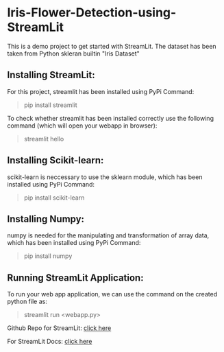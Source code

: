 # Iris-Flower-Detection-using-StreamLit
This is a demo project to get started with StreamLit. The dataset has been taken from Python skleran builtin "Iris Dataset"

## Installing StreamLit:
For this project, streamlit has been installed using PyPi Command:

>pip install streamlit

To check whether streamlit has been installed correctly use the following command (which will open your webapp in browser):

>streamlit hello

## Installing Scikit-learn:
scikit-learn is neccessary to use the sklearn module, which has been installed using PyPi Command:

>pip install scikit-learn

## Installing Numpy:
numpy is needed for the manipulating and transformation of array data, which has been installed using PyPi Command:

>pip install numpy

## Running StreamLit Application:
To run your web app application, we can use the command on the created python file as:

>streamlit run <webapp.py>

Github Repo for StreamLit: [click here](https://github.com/streamlit/streamlit)

For StreamLit Docs: [click here](https://docs.streamlit.io/en/stable/) 
  